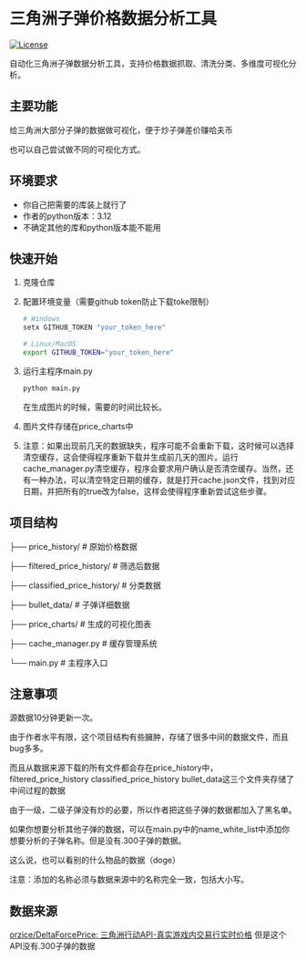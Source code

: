 # 三角洲子弹价格数据分析工具

[![License](https://img.shields.io/badge/License-GPL--3.0-blue)](https://www.gnu.org/licenses/gpl-3.0)

自动化三角洲子弹数据分析工具，支持价格数据抓取、清洗分类、多维度可视化分析。

## 主要功能

给三角洲大部分子弹的数据做可视化，便于炒子弹差价赚哈夫币

也可以自己尝试做不同的可视化方式。

## 环境要求

- 你自己把需要的库装上就行了
- 作者的python版本：3.12
- 不确定其他的库和python版本能不能用

## 快速开始

1. 克隆仓库
2. 配置环境变量（需要github token防止下载toke限制）

   ```bash
   # Windows
   setx GITHUB_TOKEN "your_token_here"

   # Linux/MacOS
   export GITHUB_TOKEN="your_token_here"
   ```
   
3. 运行主程序main.py

   ```bash
   python main.py
   ```
   在生成图片的时候，需要的时间比较长。
   
4. 图片文件存储在price_charts中
5. 注意：如果出现前几天的数据缺失，程序可能不会重新下载，这时候可以选择清空缓存，这会使得程序重新下载并生成前几天的图片。运行cache_manager.py清空缓存，程序会要求用户确认是否清空缓存。当然，还有一种办法，可以清空特定日期的缓存，就是打开cache.json文件，找到对应日期，并把所有的true改为false，这样会使得程序重新尝试这些步骤。


## 项目结构

├── price_history/          # 原始价格数据

├── filtered_price_history/ # 筛选后数据

├── classified_price_history/ # 分类数据

├── bullet_data/            # 子弹详细数据

├── price_charts/           # 生成的可视化图表

├── cache_manager.py        # 缓存管理系统

└── main.py                 # 主程序入口

## 注意事项

源数据10分钟更新一次。

由于作者水平有限，这个项目结构有些臃肿，存储了很多中间的数据文件，而且bug多多。

而且从数据来源下载的所有文件都会存在price_history中，filtered_price_history classified_price_history bullet_data这三个文件夹存储了中间过程的数据

由于一级，二级子弹没有炒的必要，所以作者把这些子弹的数据都加入了黑名单。

如果你想要分析其他子弹的数据，可以在main.py中的name_white_list中添加你想要分析的子弹名称。但是没有.300子弹的数据。

这么说，也可以看别的什么物品的数据（doge）

注意：添加的名称必须与数据来源中的名称完全一致，包括大小写。

## 数据来源

[orzice/DeltaForcePrice: 三角洲行动API-真实游戏内交易行实时价格](https://github.com/orzice/DeltaForcePrice) 但是这个API没有.300子弹的数据
